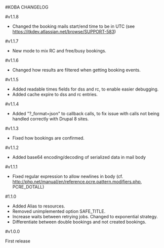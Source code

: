 #KOBA CHANGELOG

#v1.1.8

* Changed the booking mails start/end time to be in UTC (see https://itkdev.atlassian.net/browse/SUPPORT-583)

#v1.1.7

* New mode to mix RC and free/busy bookings.

#v1.1.6

* Changed how results are filtered when getting booking events.

#v1.1.5

* Added readable times fields for dss and rc, to enable easier debugging.
* Added cache expire to dss and rc entries.

#v1.1.4

* Added "?_format=json" to callback calls, to fix issue with calls not being handled correctly with Drupal 8 sites.

#v1.1.3

* Fixed how bookings are confirmed.

#v1.1.2

* Added base64 encoding/decoding of serialized data in mail body

#v1.1.1

* Fixed regular expression to allow newlines in body (cf. http://php.net/manual/en/reference.pcre.pattern.modifiers.php, PCRE_DOTALL)

#1.1.0

* Added Alias to resources.
* Removed unimplemented option SAFE_TITLE.
* Increase waits between retrying jobs. Changed to exponential strategy.
* Differentiate between double bookings and not created bookings.

#v1.0.0

First release
